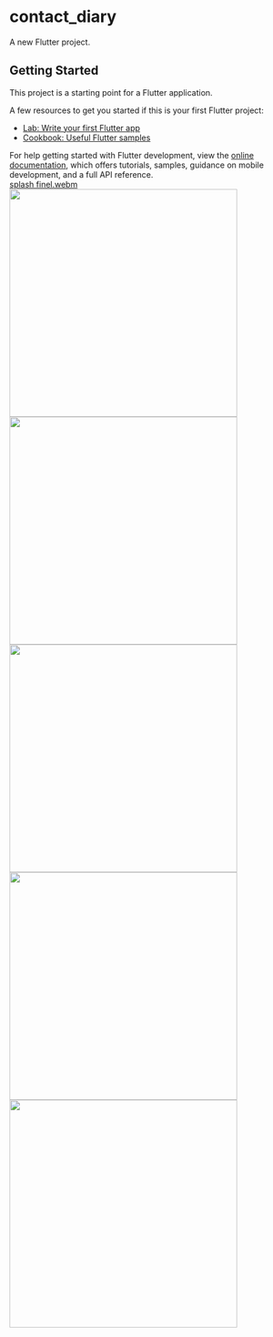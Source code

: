 # contact_diary

A new Flutter project.

## Getting Started

This project is a starting point for a Flutter application.

A few resources to get you started if this is your first Flutter project:

- [Lab: Write your first Flutter app](https://docs.flutter.dev/get-started/codelab)
- [Cookbook: Useful Flutter samples](https://docs.flutter.dev/cookbook)

For help getting started with Flutter development, view the
[online documentation](https://docs.flutter.dev/), which offers tutorials,
samples, guidance on mobile development, and a full API reference.
<br>
[splash finel.webm](https://github.com/Vedpatel28/contact_diary/assets/130833918/793649c0-61ad-4501-b1b2-3109cd16347f)
<img src = "https://user-images.githubusercontent.com/130833918/236200801-152b9487-5da9-47db-95ab-66050b849579.png" height = "400"></img>
<img src = "" height = "400"></img>
<img src = "" height = "400"></img>
<img src = "" height = "400"></img>
<img src = "" height = "400"></img>
